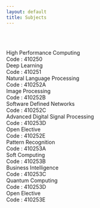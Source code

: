 ```yaml
---
layout: default
title: Subjects
---
```




<!-- ✅ Breadcrumb -->
<div id="breadcrumb-container">
  <nav id="breadcrumb"></nav>
</div>

<br><br>

<!-- ✅ Subject Cards -->
<div class="card-container">

<a href="410250.html" style="text-decoration: none;">
  <div class="subject-card">
    <div class="subject-title">High Performance Computing</div>
    <div class="subject-code">Code : 410250</div>
  </div>
</a>

<a href="410251.html" style="text-decoration: none;">
  <div class="subject-card">
    <div class="subject-title">Deep Learning</div>
    <div class="subject-code">Code : 410251</div>
  </div>
</a>

<a href="410252A.html" style="text-decoration: none;">
  <div class="subject-card">
    <div class="subject-title">Natural Language Processing</div>
    <div class="subject-code">Code : 410252A</div>
  </div>
</a>

<a href="410252B.html" style="text-decoration: none;">
  <div class="subject-card">
    <div class="subject-title">Image Processing</div>
    <div class="subject-code">Code : 410252B</div>
  </div>
</a>

<a href="410252C.html" style="text-decoration: none;">
  <div class="subject-card">
    <div class="subject-title">Software Defined Networks</div>
    <div class="subject-code">Code : 410252C</div>
  </div>
</a>

<a href="410253D.html" style="text-decoration: none;">
  <div class="subject-card">
    <div class="subject-title">Advanced Digital Signal Processing</div>
    <div class="subject-code">Code : 410253D</div>
  </div>
</a>

<a href="410252E.html" style="text-decoration: none;">
  <div class="subject-card">
    <div class="subject-title">Open Elective</div>
    <div class="subject-code">Code : 410252E</div>
  </div>
</a>

<a href="410253A.html" style="text-decoration: none;">
  <div class="subject-card">
    <div class="subject-title">Pattern Recognition</div>
    <div class="subject-code">Code : 410253A</div>
  </div>
</a>

<a href="410253B.html" style="text-decoration: none;">
  <div class="subject-card">
    <div class="subject-title">Soft Computing</div>
    <div class="subject-code">Code : 410253B</div>
  </div>
</a>

<a href="410253C.html" style="text-decoration: none;">
  <div class="subject-card">
    <div class="subject-title">Business Intelligence</div>
    <div class="subject-code">Code : 410253C</div>
  </div>
</a>

<a href="410253D.html" style="text-decoration: none;">
  <div class="subject-card">
    <div class="subject-title">Quantum Computing</div>
    <div class="subject-code">Code : 410253D</div>
  </div>
</a>

<a href="410253E.html" style="text-decoration: none;">
  <div class="subject-card">
    <div class="subject-title">Open Elective</div>
    <div class="subject-code">Code : 410253E</div>
  </div>
</a>




  <!-- More cards as needed -->

</div>


